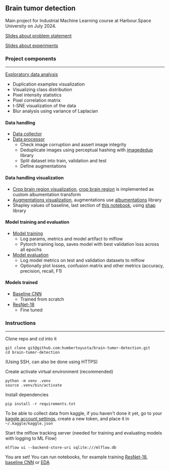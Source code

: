 ## Brain tumor detection

Main project for Industrial Machine Learning course at Harbour.Space University on July 2024.

[Slides about problem statement](https://docs.google.com/presentation/d/1wnG2xsezhYPLNx-wTspJytdLF2cgTPMhapRH0RburEE/edit?usp=sharing)

[Slides about experiments](https://docs.google.com/presentation/d/1q3enluvHo8W3Bu0Q_yl7RypwO3J-KBCnXjBT3jnZ4Ag/edit?usp=sharing)

### Project components
----------------------------------

[Exploratory data analysis](eda/eda.ipynb)
- Duplication examples visualization
- Visualizing class distribution
- Pixel intensity statistics
- Pixel correlation matrix 
- t-SNE visualization of the data
- Blur analysis using variance of Laplacian

#### Data handling
- [Data collector](preprocessing/data_collector.py)
- [Data processor](preprocessing/data_processor.py)
    * Check image corruption and assert image integrity
    * Deduplicate images using perceptual hashing with [imagededup](https://github.com/idealo/imagededup) library
    * Split dataset into train, validation and test
    * Define augmentations

#### Data handling visualization
- [Crop brain region visualization](preprocessing/crop_brain_region_visualization.ipynb), [crop brain region](preprocessing/crop_brain_region.py) is implemented as custom albumentation transform
- [Augmentations visualization](preprocessing/augmentations_visualization.ipynb), augmentations use [albumentations](https://albumentations.ai/) library
- Shapley values of baseline, last section of [this notebook](models/baseline.ipynb), using [shap](https://shap.readthedocs.io/en/latest/) library

#### Model training and evaluation
- [Model training](train_eval/train.py)
    * Log params, metrics and model artifact to mlflow
    * Pytorch training loop, saves model with best validation loss across all epochs
- [Model evaluation](train_eval/eval.py)
    * Log model metrics on test and validation datasets to mlflow
    * Optionally plot losses, confusion matrix and other metrics (accuracy, precision, recall, F1)

#### Models trained
- [Baseline CNN](models/baseline.ipynb)
    * Trained from scratch
- [ResNet-18](models/resnet18.ipynb)
    * Fine tuned 


### Instructions
----------------------------------

Clone repo and cd into it

```{bash}
git clone git@github.com:humbertoyusta/brain-tumor-detection.git
cd brain-tumor-detection
```

(Using SSH, can also be done using HTTPS)

Create activate virtual environment (recommended)

```{bash}
python -m venv .venv
source .venv/bin/activate
```

Install dependencies

```{bash}
pip install -r requirements.txt
```

To be able to collect data from kaggle, if you haven't done it yet, go to your [kaggle account settings](https://www.kaggle.com/settings), create a new token, and place it in `~/.kaggle/kaggle.json`

Start the mlflow tracking server (needed for training and evaluating models with logging to ML Flow)

```{bash}
mlflow ui --backend-store-uri sqlite:///mlflow.db
```

You are set! You can run notebooks, for example training [ResNet-18](models/resnet18.ipynb), [baseline CNN](models/baseline.ipynb) or [EDA](eda/eda.ipynb)